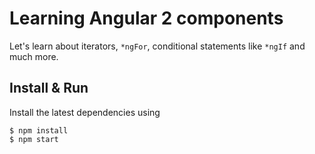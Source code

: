 # Learning Angular 2 components

Let's learn about iterators, `*ngFor`, conditional statements like `*ngIf` and much more.

## Install & Run

Install the latest dependencies using 

```
$ npm install
$ npm start
```
